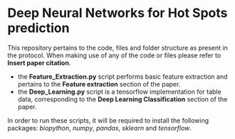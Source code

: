 # Deep Neural Networks for Hot Spots prediction

This repository pertains to the code, files and folder structure as present in the protocol. When making use of any of the code or files please refer to **Insert paper citation**.
- the **Feature_Extraction.py** script performs basic feature extraction and pertains to the **Feature extraction** section of the paper.
- the **Deep_Learning.py** script is a tensorflow implementation for table data, corresponding to the **Deep Learning Classification** section of the paper.

In order to run these scripts, it will be required to install the following packages: *biopython*, *numpy*, *pandas*, *sklearn* and *tensorflow*.
